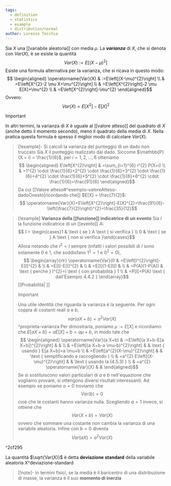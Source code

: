 ```yaml
---
tags:
  - definition
  - statistics
  - example
  - distribution/normal
author: Lorenzo Tecchia
---
```

Sia $X$ una [[variabile aleatoria]] con media $\mu$. La ***varianza*** di $X$, che si denota con $Var(X)$, è se esiste la quantità $$Var(X) := E[(X- \mu)^{2}]$$
Esiste una formula alternativa per la varianza, che si ricava in questo modo: $$
\begin{aligned}
\operatorname{Var}(X) & :=E\left[(X-\mu)^{2}\right] \\
& =E\left[X^{2}-2 \mu X+\mu^{2}\right] \\
& =E\left[X^{2}\right]-2 \mu E[X]+\mu^{2} \\
& =E\left[X^{2}\right]-\mu^{2}
\end{aligned}$$
Ovvero: $$Var(X) = E[X^{2}]- E[X]^{2}$$

>[!important]
> In altri termini, la varianza di $X$ è uguale al [[valore atteso]] del quadrato di $X$ (anche detto il momento secondo), meno il quadrato della media di $X$. Nella pratica questa formula è spesso il miglior modo di calcolare $Var(X)$.

>[!example]- Si calcoli la varianza del punteggio di un dado non truccato
> Sia $X$ il punteggio realizzato dal dado. Siccome $\mathbb{P}(X = i) = \frac{1}{6}$, per $i = 1,2, \dots, 6$ otteniamo $$
\begin{aligned}
E\left[X^{2}\right] & =\sum_{i=1}^{6} i^{2} P(X=i) \\
& =1^{2} \cdot \frac{1}{6}+2^{2} \cdot \frac{1}{6}+3^{2} \cdot \frac{1}{6}+4^{2} \cdot \frac{1}{6}+5^{2} \cdot \frac{1}{6}+6^{2} \cdot \frac{1}{6}=\frac{91}{6}
\end{aligned}$$
> Da cui [[Valore atteso#^esempio-valoreAtteso-dadoOnesto|ricordando che]] $E[X] = \frac{7}{2}$: $$
\operatorname{Var}(X)=E\left[X^{2}\right]-E[X]^{2}=\frac{91}{6}-\left(\frac{7}{2}\right)^{2}=\frac{35}{12}$$

>[!example] **Varianza della [[funzione]] indicatrice di un evento**
> Sia $I$ la funzione indicatrice di un [[evento]] A: $$
I:= \begin{cases}1 & \text { se } A \text { si verifica } \\ 0 & \text { se } A \text { non si verifica }\end{cases}$$
> Allora notando che $I^{2}= I$ sempre (infatti i valori possibili di $I$ sono solamente $0$ e $1$, che soddisfano $1^{2} = 1$ e $0^{2}= 0$), $$
\begin{array}{rlr}
\operatorname{Var}(I) & =E\left[I^{2}\right]-E[I]^{2} & \\
& =E[I]-E[I]^{2} & \\
& =E[I](1-E[I]) & \\
& =P(A)(1-P(A)) & \text { perché } I^{2}=I \text { con probabilità } 1 \\
& =P[I]=P(A) \text { dall'Esempio 4.4.2 }
\end{array}$$[[Probabilità| ]]
> >[!important] 
> > Una utile identità che riguarda la varianza è la seguente. Per ogni coppia di costanti reali $a$ e $b$, $$var(aX +b) = a^{2}Var(X)$$^proprieta-varianza
> > Per dimostrarla, poniamo $\mu := E[X]$ e ricordiamo che $E[aX +b] = aE[X]+b = a\mu + b$, in modo tale che $$
\begin{aligned}
\operatorname{Var}(a X+b) & :=E\left[(a X+b-E[a X+b])^{2}\right] & & \\
& =E\left[(a X+b-a \mu-b)^{2}\right] & & \text { usando } E[a X+b]=a \mu+b \\
& =E\left[a^{2}(X-\mu)^{2}\right] & & \text { semplificando e raccogliendo } \\
& =a^{2} E\left[(X-\mu)^{2}\right] & & \text { usando la (4.5.3) } \\
& =a^{2} \operatorname{Var}(X) & &
\end{aligned}$$
>> Se si sostituiscono valori particolari di $a$ e $b$ nell'equazione che vogliamo provare, si ottengono diversi risultati interessanti. Ad esempio se poniamo $a=0$ troviamo che $$Var(b) = 0$$ cioè che le costanti hanno varianza nulla. Scegliendo $a=1$ invece, si ottiene che $$Var(X +b) = Var(X)$$ ovvero che sommare una costante non cambia la varianza di una variabile aleatoria. Infine con $b=0$ diventa $$Var(aX) = a^{2}Var(X)$$

^2cf295



La quantità $\sqrt{Var(X)}$ è detta **deviazione standard** della variabile aleatoria $X$^deviazione-standard

>[!note]-
> In termini fisici, se la media è il baricentro di una distribuzione di masse, la varianza è il suo **momento di inerzia**
